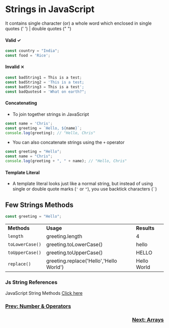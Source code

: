 # Strings in JavaScript
It contains single character (or) a whole word which enclosed in single quotes (' ') | double quotes (" ")

#### Valid &check;
```javascript
const country = "India";
const food = 'Rice';
```
#### Invalid &Cross;
```javascript
const badString1 = This is a test;
const badString2 = 'This is a test;
const badString3 = This is a test';
const badQuotes4 = 'What on earth?";
```
#### Concatenating
- To join together strings in JavaScript
```javascript
const name = 'Chris';
const greeting = `Hello, ${name}`;
console.log(greeting); // "Hello, Chris"
```
- You can also concatenate strings using the `+` operator
```javascript
const greeting = "Hello";
const name = "Chris";
console.log(greeting + ", " + name); // "Hello, Chris"
```
#### Template Literal
- A template literal looks just like a normal string, but instead of using single or double quote marks (`'` or `"`), you use backtick characters (`` ` ``)

## Few Strings Methods
```javascript
const greeting = "Hello";
```
<table>
  <tbody>
    <tr>
      <td><strong>Methods</strong></td>
      <td><strong>Usage</strong></td>
      <td><strong>Results</strong></td>
    </tr>
    <tr>
      <td><code>length</code></td>
      <td>greeting.length</td>
      <td>4</td>
    </tr>
    <tr>
      <td><code>toLowerCase()</code></td>
      <td>greeting.toLowerCase()</td>
      <td>hello</td>
    </tr>
    <tr>
      <td><code>toUpperCase()</code></td>
      <td>greeting.toUpperCase()</td>
      <td>HELLO</td>
    </tr>
    <tr>
      <td><code>replace()</code></td>
      <td>greeting.replace('Hello','Hello World')</td>
      <td>Hello World</td>
    </tr>
   </tbody>
  </table>
    
### Js String References
JavaScript String Methods [Click here](https://developer.mozilla.org/en-US/docs/Web/JavaScript/Reference/Global_Objects/String)

<h3 align="left"><a href="02-Number-Operators">Prev: Number & Operators</a></h3>
<h3 align="right"><a href="04-Arrays">Next: Arrays</a></h3>
